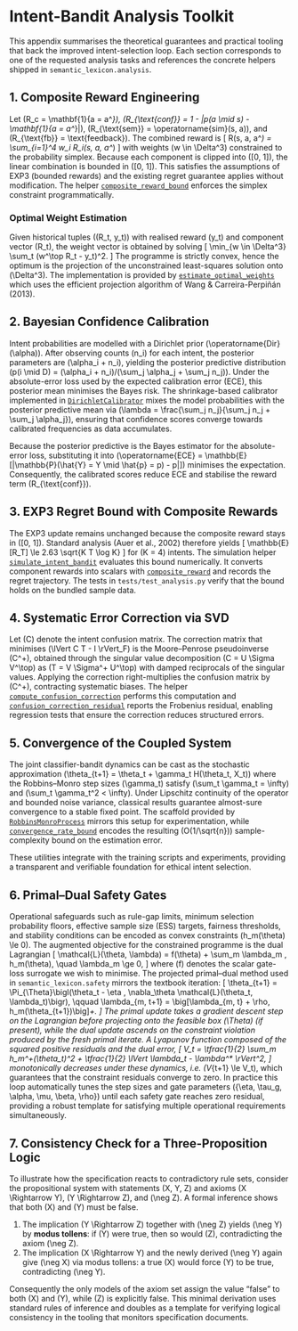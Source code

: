 # Intent-Bandit Analysis Toolkit

This appendix summarises the theoretical guarantees and practical tooling that
back the improved intent-selection loop. Each section corresponds to one of the
requested analysis tasks and references the concrete helpers shipped in
`semantic_lexicon.analysis`.

## 1. Composite Reward Engineering

Let \(R_c = \mathbf{1}\{a = a^*\}\), \(R_{\text{conf}} = 1 - |p(a \mid s) - \mathbf{1}\{a = a^*\}|\),
\(R_{\text{sem}} = \operatorname{sim}(s, a)\), and \(R_{\text{fb}} = \text{feedback}\).
The combined reward is
\[
R(s, a, a^*) = \sum_{i=1}^4 w_i R_i(s, a, a^*)
\]
with weights \(w \in \Delta^3\) constrained to the probability simplex. Because
each component is clipped into \([0, 1]\), the linear combination is bounded in
\([0, 1]\). This satisfies the assumptions of EXP3 (bounded rewards) and the
existing regret guarantee applies without modification. The helper
[`composite_reward_bound`](../src/semantic_lexicon/analysis/regret.py) enforces the
simplex constraint programmatically.

### Optimal Weight Estimation

Given historical tuples \((R_t, y_t)\) with realised reward \(y_t\) and component
vector \(R_t\), the weight vector is obtained by solving
\[
\min_{w \in \Delta^3} \sum_t (w^\top R_t - y_t)^2.
\]
The programme is strictly convex, hence the optimum is the projection of the
unconstrained least-squares solution onto \(\Delta^3\). The implementation is
provided by [`estimate_optimal_weights`](../src/semantic_lexicon/analysis/reward.py)
which uses the efficient projection algorithm of Wang & Carreira-Perpiñán
(2013).

## 2. Bayesian Confidence Calibration

Intent probabilities are modelled with a Dirichlet prior \(\operatorname{Dir}(\alpha)\).
After observing counts \(n_i\) for each intent, the posterior parameters are
\(\alpha_i + n_i\), yielding the posterior predictive distribution
\(p(i \mid D) = (\alpha_i + n_i)/(\sum_j \alpha_j + \sum_j n_j)\). Under the
absolute-error loss used by the expected calibration error (ECE), this posterior
mean minimises the Bayes risk. The shrinkage-based calibrator implemented in
[`DirichletCalibrator`](../src/semantic_lexicon/analysis/calibration.py) mixes the
model probabilities with the posterior predictive mean via
\(\lambda = \frac{\sum_j n_j}{\sum_j n_j + \sum_j \alpha_j}\), ensuring that
confidence scores converge towards calibrated frequencies as data accumulates.

Because the posterior predictive is the Bayes estimator for the absolute-error
loss, substituting it into
\(\operatorname{ECE} = \mathbb{E}[|\mathbb{P}(\hat{Y} = Y \mid \hat{p} = p) - p|]\)
minimises the expectation. Consequently, the calibrated scores reduce ECE and
stabilise the reward term \(R_{\text{conf}}\).

## 3. EXP3 Regret Bound with Composite Rewards

The EXP3 update remains unchanged because the composite reward stays in
\([0, 1]\). Standard analysis (Auer et al., 2002) therefore yields
\[
\mathbb{E}[R_T] \le 2.63 \sqrt{K T \log K}
\]
for \(K = 4\) intents. The simulation helper
[`simulate_intent_bandit`](../src/semantic_lexicon/analysis/regret.py) evaluates this
bound numerically. It converts component rewards into scalars with
[`composite_reward`](../src/semantic_lexicon/analysis/reward.py) and records the
regret trajectory. The tests in `tests/test_analysis.py` verify that the bound
holds on the bundled sample data.

## 4. Systematic Error Correction via SVD

Let \(C\) denote the intent confusion matrix. The correction matrix that
minimises \(\lVert C T - I \rVert_F\) is the Moore–Penrose pseudoinverse
\(C^+\), obtained through the singular value decomposition
\(C = U \Sigma V^\top\) as \(T = V \Sigma^+ U^\top\) with damped reciprocals of
the singular values. Applying the correction right-multiplies the confusion
matrix by \(C^+\), contracting systematic biases. The helper
[`compute_confusion_correction`](../src/semantic_lexicon/analysis/error.py) performs
this computation and [`confusion_correction_residual`](../src/semantic_lexicon/analysis/error.py)
reports the Frobenius residual, enabling regression tests that ensure the
correction reduces structured errors.

## 5. Convergence of the Coupled System

The joint classifier-bandit dynamics can be cast as the stochastic approximation
\(\theta_{t+1} = \theta_t + \gamma_t H(\theta_t, X_t)\) where the Robbins–Monro
step sizes \(\gamma_t\) satisfy \(\sum_t \gamma_t = \infty\) and
\(\sum_t \gamma_t^2 < \infty\). Under Lipschitz continuity of the operator and
bounded noise variance, classical results guarantee almost-sure convergence to a
stable fixed point. The scaffold provided by
[`RobbinsMonroProcess`](../src/semantic_lexicon/analysis/convergence.py) mirrors this
setup for experimentation, while [`convergence_rate_bound`](../src/semantic_lexicon/analysis/convergence.py)
encodes the resulting \(O(1/\sqrt{n})\) sample-complexity bound on the estimation
error.

These utilities integrate with the training scripts and experiments, providing a
transparent and verifiable foundation for ethical intent selection.

## 6. Primal–Dual Safety Gates

Operational safeguards such as rule-gap limits, minimum selection probability
floors, effective sample size (ESS) targets, fairness thresholds, and stability
conditions can be encoded as convex constraints \(h_m(\theta) \le 0\). The
augmented objective for the constrained programme is the dual Lagrangian
\[
\mathcal{L}(\theta, \lambda) = f(\theta) + \sum_m \lambda_m \, h_m(\theta),
\quad \lambda_m \ge 0,
\]
where \(f\) denotes the scalar gate-loss surrogate we wish to minimise. The
projected primal–dual method used in `semantic_lexicon.safety` mirrors the
textbook iteration:
\[
\theta_{t+1} = \Pi_{\Theta}\bigl(\theta_t - \eta \, \nabla_\theta \mathcal{L}(\theta_t, \lambda_t)\bigr), \qquad
\lambda_{m, t+1} = \big[\lambda_{m, t} + \rho\, h_m(\theta_{t+1})\big]_+.
\]
The primal update takes a gradient descent step on the Lagrangian before
projecting onto the feasible box \(\Theta\) (if present), while the dual update
ascends on the constraint violation produced by the fresh primal iterate. A
Lyapunov function composed of the squared positive residuals and the dual error,
\[
V_t = \tfrac{1}{2} \sum_m h_m^+(\theta_t)^2 + \tfrac{1}{2}
\lVert \lambda_t - \lambda^* \rVert^2,
\]
monotonically decreases under these dynamics, i.e. \(V_{t+1} \le V_t\), which
guarantees that the constraint residuals converge to zero. In practice this loop
automatically tunes the step sizes and gate parameters \(\{\eta, \tau_g, \alpha,
\mu, \beta, \rho\}\) until each safety gate reaches zero residual, providing a
robust template for satisfying multiple operational requirements simultaneously.

## 7. Consistency Check for a Three-Proposition Logic

To illustrate how the specification reacts to contradictory rule sets, consider
the propositional system with statements \(X, Y, Z\) and axioms
\(X \Rightarrow Y\), \(Y \Rightarrow Z\), and \(\neg Z\). A formal inference
shows that both \(X\) and \(Y\) must be false.

1. The implication \(Y \Rightarrow Z\) together with \(\neg Z\) yields
   \(\neg Y\) by **modus tollens**: if \(Y\) were true, then so would \(Z\),
   contradicting the axiom \(\neg Z\).
2. The implication \(X \Rightarrow Y\) and the newly derived \(\neg Y\) again
   give \(\neg X\) via modus tollens: a true \(X\) would force \(Y\) to be
   true, contradicting \(\neg Y\).

Consequently the only models of the axiom set assign the value “false” to both
\(X\) and \(Y\), while \(Z\) is explicitly false. This minimal derivation uses
standard rules of inference and doubles as a template for verifying logical
consistency in the tooling that monitors specification documents.
